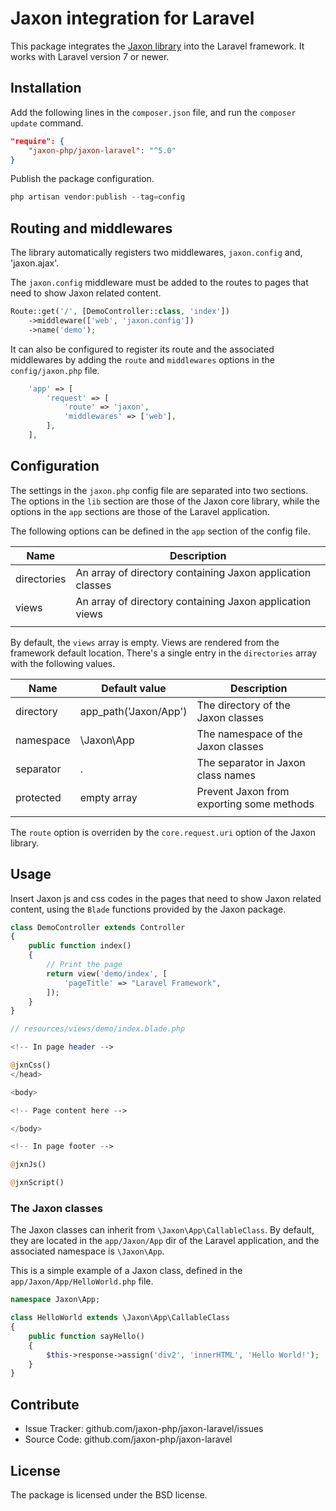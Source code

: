 Jaxon integration for Laravel
=============================

This package integrates the [Jaxon library](https://github.com/jaxon-php/jaxon-core) into the Laravel framework.
It works with Laravel version 7 or newer.

Installation
------------

Add the following lines in the `composer.json` file, and run the `composer update` command.
```json
"require": {
    "jaxon-php/jaxon-laravel": "^5.0"
}
```

Publish the package configuration.
```php
php artisan vendor:publish --tag=config
```

Routing and middlewares
-----------------------

The library automatically registers two middlewares, `jaxon.config` and, 'jaxon.ajax'.

The `jaxon.config` middleware must be added to the routes to pages that need to show Jaxon related content.

```php
Route::get('/', [DemoController::class, 'index'])
    ->middleware(['web', 'jaxon.config'])
    ->name('demo');
```

It can also be configured to register its route and the associated middlewares by adding the `route` and `middlewares` options in the `config/jaxon.php` file.

```php
    'app' => [
        'request' => [
            'route' => 'jaxon',
            'middlewares' => ['web'],
        ],
    ],
```

Configuration
-------------

The settings in the `jaxon.php` config file are separated into two sections.
The options in the `lib` section are those of the Jaxon core library, while the options in the `app` sections are those of the Laravel application.

The following options can be defined in the `app` section of the config file.

| Name | Description |
|------|---------------|
| directories | An array of directory containing Jaxon application classes |
| views   | An array of directory containing Jaxon application views |
| | | |

By default, the `views` array is empty. Views are rendered from the framework default location.
There's a single entry in the `directories` array with the following values.

| Name | Default value | Description |
|------|---------------|-------------|
| directory | app_path('Jaxon/App') | The directory of the Jaxon classes |
| namespace | \Jaxon\App  | The namespace of the Jaxon classes |
| separator | .           | The separator in Jaxon class names |
| protected | empty array | Prevent Jaxon from exporting some methods |
| | | |

The `route` option is overriden by the `core.request.uri` option of the Jaxon library.

Usage
-----

Insert Jaxon js and css codes in the pages that need to show Jaxon related content, using the `Blade` functions provided by the Jaxon package.

```php
class DemoController extends Controller
{
    public function index()
    {
        // Print the page
        return view('demo/index', [
            'pageTitle' => "Laravel Framework",
        ]);
    }
}
```

```php
// resources/views/demo/index.blade.php

<!-- In page header -->

@jxnCss()
</head>

<body>

<!-- Page content here -->

</body>

<!-- In page footer -->

@jxnJs()

@jxnScript()
```

### The Jaxon classes

The Jaxon classes can inherit from `\Jaxon\App\CallableClass`.
By default, they are located in the `app/Jaxon/App` dir of the Laravel application, and the associated namespace is `\Jaxon\App`.

This is a simple example of a Jaxon class, defined in the `app/Jaxon/App/HelloWorld.php` file.

```php
namespace Jaxon\App;

class HelloWorld extends \Jaxon\App\CallableClass
{
    public function sayHello()
    {
        $this->response->assign('div2', 'innerHTML', 'Hello World!');
    }
}
```

Contribute
----------

- Issue Tracker: github.com/jaxon-php/jaxon-laravel/issues
- Source Code: github.com/jaxon-php/jaxon-laravel

License
-------

The package is licensed under the BSD license.
